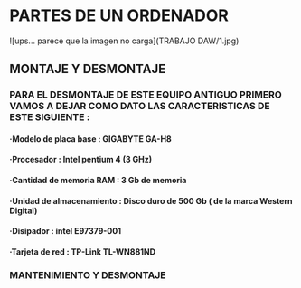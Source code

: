 # **PARTES DE UN ORDENADOR**
![ups... parece que la imagen no carga](TRABAJO DAW/1.jpg)
## MONTAJE Y DESMONTAJE

### PARA EL DESMONTAJE DE ESTE EQUIPO ANTIGUO PRIMERO VAMOS A DEJAR COMO DATO LAS CARACTERISTICAS DE ESTE SIGUIENTE :

#### ·Modelo de placa base : GIGABYTE GA-H8
#### ·Procesador : Intel pentium 4 (3 GHz)
#### ·Cantidad de memoria RAM : 3 Gb de memoria 
#### ·Unidad de almacenamiento : Disco duro de 500 Gb ( de la marca Western Digital)
#### ·Disipador : intel E97379-001
#### ·Tarjeta de red : TP-Link TL-WN881ND

### MANTENIMIENTO Y DESMONTAJE
